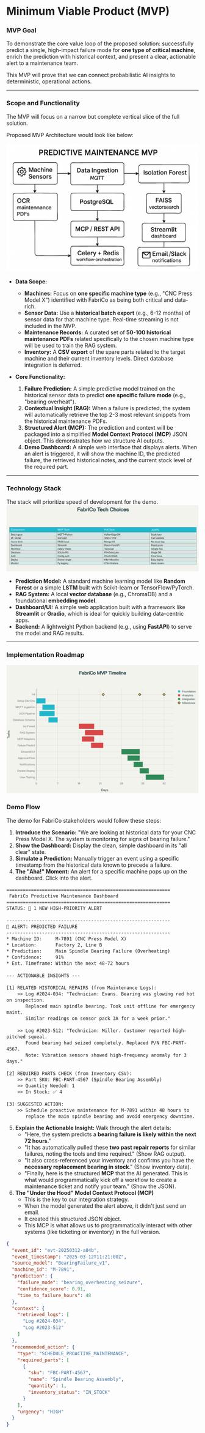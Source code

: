 # Minimum Viable Product (MVP)

### MVP Goal

To demonstrate the core value loop of the proposed solution: successfully predict a single, high-impact failure mode for **one type of critical machine**, enrich the prediction with historical context, and present a clear, actionable alert to a maintenance team.

This MVP will prove that we can connect probabilistic AI insights to deterministic, operational actions.

-----

### Scope and Functionality

The MVP will focus on a narrow but complete vertical slice of the full solution.

Proposed MVP Architecture would look like below:

![MVP Architecture](./images/MVP_Architecture.png)

  * **Data Scope:**

      * **Machines:** Focus on **one specific machine type** (e.g., "CNC Press Model X") identified with FabriCo as being both critical and data-rich.
      * **Sensor Data:** Use a **historical batch export** (e.g., 6-12 months) of sensor data for that machine type. Real-time streaming is not included in the MVP.
      * **Maintenance Records:** A curated set of **50-100 historical maintenance PDFs** related specifically to the chosen machine type will be used to train the RAG system.
      * **Inventory:** A **CSV export** of the spare parts related to the target machine and their current inventory levels. Direct database integration is deferred.

  * **Core Functionality:**

    1.  **Failure Prediction:** A simple predictive model trained on the historical sensor data to predict **one specific failure mode** (e.g., "bearing overheat").
    2.  **Contextual Insight (RAG):** When a failure is predicted, the system will automatically retrieve the top 2-3 most relevant snippets from the historical maintenance PDFs.
    3.  **Structured Alert (MCP):** The prediction and context will be packaged into a simplified **Model Context Protocol (MCP)** JSON object. This demonstrates how we structure AI outputs.
    4.  **Demo Dashboard:** A simple web interface that displays alerts. When an alert is triggered, it will show the machine ID, the predicted failure, the retrieved historical notes, and the current stock level of the required part.

-----

### Technology Stack

The stack will prioritize speed of development for the demo.
![Tech Choices](./images/TechChoices.png)

  * **Prediction Model:** A standard machine learning model like **Random Forest** or a simple **LSTM** built with Scikit-learn or TensorFlow/PyTorch.
  * **RAG System:** A local **vector database** (e.g., ChromaDB) and a foundational **embedding model**.
  * **Dashboard/UI:** A simple web application built with a framework like **Streamlit** or **Gradio**, which is ideal for quickly building data-centric apps.
  * **Backend:** A lightweight Python backend (e.g., using **FastAPI**) to serve the model and RAG results.

-----
### Implementation Roadmap
![Probable Implementation Roadmap](./images/Implementation.png)

### Demo Flow

The demo for FabriCo stakeholders would follow these steps:

1.  **Introduce the Scenario:** "We are looking at historical data for your CNC Press Model X. The system is monitoring for signs of bearing failure."
2.  **Show the Dashboard:** Display the clean, simple dashboard in its "all clear" state.
3.  **Simulate a Prediction:** Manually trigger an event using a specific timestamp from the historical data known to precede a failure.
4.  **The "Aha\!" Moment:** An alert for a specific machine pops up on the dashboard. Click into the alert.
```
============================================================
 FabriCo Predictive Maintenance Dashboard
============================================================
STATUS: 🔴 1 NEW HIGH-PRIORITY ALERT

------------------------------------------------------------
🚨 ALERT: PREDICTED FAILURE
------------------------------------------------------------
* Machine ID:     M-7891 (CNC Press Model X)
* Location:       Factory 2, Line B
* Prediction:     Main Spindle Bearing Failure (Overheating)
* Confidence:     91%
* Est. Timeframe: Within the next 48-72 hours

--- ACTIONABLE INSIGHTS ---

[1] RELATED HISTORICAL REPAIRS (from Maintenance Logs):
    >> Log #2024-034: "Technician: Evans. Bearing was glowing red hot on inspection.
       Replaced main spindle bearing. Took unit offline for emergency maint.
       Similar readings on sensor pack 3A for a week prior."

    >> Log #2023-512: "Technician: Miller. Customer reported high-pitched squeal.
       Found bearing had seized completely. Replaced P/N FBC-PART-4567.
       Note: Vibration sensors showed high-frequency anomaly for 3 days."

[2] REQUIRED PARTS CHECK (from Inventory CSV):
    >> Part SKU: FBC-PART-4567 (Spindle Bearing Assembly)
    >> Quantity Needed: 1
    >> In Stock: ✅ 4

[3] SUGGESTED ACTION:
    >> Schedule proactive maintenance for M-7891 within 48 hours to
       replace the main spindle bearing and avoid emergency downtime.
```
5.  **Explain the Actionable Insight:** Walk through the alert details:
      * "Here, the system predicts a **bearing failure is likely within the next 72 hours**."
      * "It has automatically pulled these **two past repair reports** for similar failures, noting the tools and time required." (Show RAG output).
      * "It also cross-referenced your inventory and confirms you have the **necessary replacement bearing in stock**." (Show inventory data).
      * "Finally, here is the structured **MCP** that the AI generated. This is what would programmatically kick off a workflow to create a maintenance ticket and notify your team." (Show the JSON).
6. **The "Under the Hood" Model Context Protocol (MCP)**
      * This is the key to our integration strategy. 
      * When the model generated the alert above, it didn't just send an email.
      * It created this structured JSON object.
      * This MCP is what allows us to programmatically interact with other systems (like ticketing or inventory) in the full version.
```JSON
{
  "event_id": "evt-20250312-a84b",
  "event_timestamp": "2025-03-12T11:21:00Z",
  "source_model": "BearingFailure_v1",
  "machine_id": "M-7891",
  "prediction": {
    "failure_mode": "bearing_overheating_seizure",
    "confidence_score": 0.91,
    "time_to_failure_hours": 48
  },
  "context": {
    "retrieved_logs": [
      "Log #2024-034",
      "Log #2023-512"
    ]
  },
  "recommended_action": {
    "type": "SCHEDULE_PROACTIVE_MAINTENANCE",
    "required_parts": [
      {
        "sku": "FBC-PART-4567",
        "name": "Spindle Bearing Assembly",
        "quantity": 1,
        "inventory_status": "IN_STOCK"
      }
    ],
    "urgency": "HIGH"
  }
}
```

